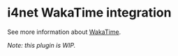 # i4net WakaTime integration

See more information about [WakaTime](https://wakatime.com).

*Note: this plugin is WIP.*
